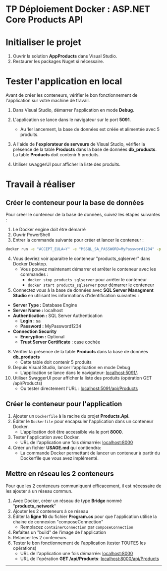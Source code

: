 # TP Déploiement Docker : ASP.NET Core Products API

# Initialiser le projet

1. Ouvrir la solution **AppProducts** dans Visual Studio.
2. Restaurer les packages Nuget si nécessaire.

# Tester l'application en local

Avant de créer les conteneurs, vérifier le bon fonctionnement de l'application sur votre machine de travail.

1. Dans Visual Studio, démarrer l'application en mode **Debug**.
2. L'application se lance dans le navigateur sur le port **5091**.
    - Au 1er lancement, la base de données est créée et alimentée avec 5 produits.
3. A l'aide de **l'explorateur de serveurs** de Visual Studio, vérifier la présence de la table **Products** dans la base de données **db_products**. La table **Products**  doit contenir 5 produits.

3. Utiliser swaggerUI pour afficher la liste des produits.


# Travail à réaliser

## Créer le conteneur pour la base de données

Pour créer le conteneur de la base de données, suivez les étapes suivantes : 

1. Le Docker engine doit être démarré
2. Ouvrir PowerShell
3. Entrer la commande suivante pour créer et lancer le conteneur : 

```bash
docker run -e "ACCEPT_EULA=Y" -e "MSSQL_SA_PASSWORD=MyPassword1234" -p 1433:1433 --name products_sqlserver --hostname products_sqlserver -d mcr.microsoft.com/mssql/server:2019-latest
```

4. Vous devriez voir aparaitre le conteneur "products_sqlserver" dans Docker Desktop.
    - Vous pouvez maintenant démarrer et arrêter le conteneur avec les commandes : 
        - `docker stop products_sqlserver` pour arrêter le conteneur
        - `docker start products_sqlserver` pour démarrer le conteneur
5. Connectez vous à la base de données avec **SQL Server Managment Studio** en utilisant les informations d'identification suivantes : 
- **Server Type :** Database Engine
- **Server Name :** localhost
- **Authentication :** SQL Server Authentication
    - **Login :** sa 
    - **Password :** MyPassword1234
- **Connection Security**
    - **Encryption :** Optional
    - **Trust Server Certificate** : case cochée 
8. Vérifier la présence de la table **Products** dans la base de données **db_products**
    - Cette table doit contenir 5 produits
9. Depuis Visual Studio, lancer l'application en mode Debug
    - L'application se lance dans le navigateur:  [localhost:5091/](http://localhost:5091/).
10. Utiliser SwaggerUI pour afficher la liste des produits (opération GET /api/Products)
    - Ou tester directement l'URL : [localhost:5091/api/Products](http://localhost:5091/api/Products)


## Créer le conteneur pour l'application

1. Ajouter un `Dockerfile` à la racine du projet **Products.Api**.
2. Éditer le `Dockerfile` pour encapsuler l'application dans un conteneur Docker.
    - L'application doit être accessible via le port **8000**.
3. Tester l'application avec Docker.
    - URL de l'application une fois démarrée: [localhost:8000](http://localhost:8000)
4. Créer un fichier **USAGE.md** qui contiendra:
    - La commande Docker permettant de lancer un conteneur à partir du Dockerfile que vous avez implémenté.


## Mettre en réseau les 2 conteneurs

Pour que les 2 conteneurs communiquent efficacement, il est nécessaire de les ajouter à un réseau commun.

1. Avec Docker, créer un réseau de type **Bridge** nommé "**products_network**"
2. Ajouter les 2 conteneurs à ce réseau
3. Éditer la **ligne 16** du fichier **Program.cs** pour que l'application utilise la chaine de connexion "composeConnection"
    - Remplacez `containerConnection` par `composeConnection` 
4. Refaites un "build" de l'image de l'application
5. Relancer les 2 conteneurs
6. Tester le bon fonctionnement de l'application (tester TOUTES les opérations)
    - URL de l'application une fois démarrée: [localhost:8000](http://localhost:8000)
    - URL de l'opération **GET /api/Products**: [localhost:8000/api/Products](http://localhost:8000/api/Products)

---
